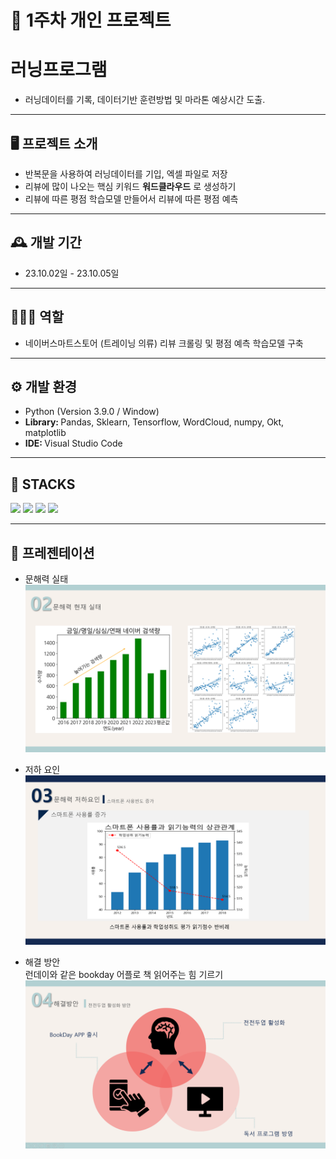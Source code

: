 # 🚩 1주차 개인 프로젝트
# **러닝프로그램**
- 러닝데이터를 기록, 데이터기반 훈련방법 및 마라톤 예상시간 도출.

----------------------------------------------------------

## 🖥️ 프로젝트 소개
-  반복문을 사용하여 러닝데이터를 기입, 엑셀 파일로 저장
-  리뷰에 많이 나오는 핵심 키워드 **워드클라우드** 로 생성하기
-  리뷰에 따른 평점 학습모델 만들어서 리뷰에 따른 평점 예측
----------------------------------------------------------

## 🕰️ 개발 기간
* 23.10.02일 - 23.10.05일
----------------------------------------------------------

## 🧑‍🤝‍🧑 역할
 - 네이버스마트스토어 (트레이닝 의류) 리뷰 크롤링 및 평점 예측 학습모델 구축

----------------------------------------------------------

## ⚙️ 개발 환경
- Python (Version 3.9.0 / Window)
- <strong>Library: </strong> Pandas, Sklearn, Tensorflow, WordCloud, numpy, Okt, matplotlib
- <strong>IDE: </strong> Visual Studio Code

----------------------------------------------------------
## 📓 STACKS
 <img src="https://img.shields.io/badge/Python-3776AB?style=for-the-badge&logo=Python&logoColor=white"> <img src="https://img.shields.io/badge/Jupyter-F37626?style=for-the-badge&logo=Jupyter&logoColor=white"> <img src="https://img.shields.io/badge/Pandas-150458?style=for-the-badge&logo=Pandas&logoColor=white"> 
 <img src="https://img.shields.io/badge/tensorflow-FF6F00?style=for-the-badge&logo=TensorFlow&logoColor=white">

----------------------------------------------------------
## 📌 프레젠테이션
* 문해력 실태
![Alt text](../read_img/2week/now.png)

* 저하 요인
![Alt text](../read_img/2week/why.png)

* 해결 방안<br>
런데이와 같은 bookday 어플로 책 읽어주는 힘 기르기<br>
![Alt text](../read_img/2week/result.png)
